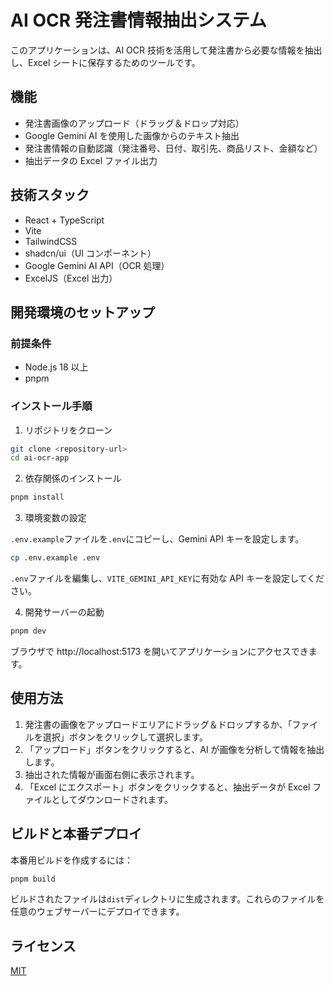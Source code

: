 # AI OCR 発注書情報抽出システム

このアプリケーションは、AI OCR 技術を活用して発注書から必要な情報を抽出し、Excel シートに保存するためのツールです。

## 機能

- 発注書画像のアップロード（ドラッグ＆ドロップ対応）
- Google Gemini AI を使用した画像からのテキスト抽出
- 発注書情報の自動認識（発注番号、日付、取引先、商品リスト、金額など）
- 抽出データの Excel ファイル出力

## 技術スタック

- React + TypeScript
- Vite
- TailwindCSS
- shadcn/ui（UI コンポーネント）
- Google Gemini AI API（OCR 処理）
- ExcelJS（Excel 出力）

## 開発環境のセットアップ

### 前提条件

- Node.js 18 以上
- pnpm

### インストール手順

1. リポジトリをクローン

```bash
git clone <repository-url>
cd ai-ocr-app
```

2. 依存関係のインストール

```bash
pnpm install
```

3. 環境変数の設定

`.env.example`ファイルを`.env`にコピーし、Gemini API キーを設定します。

```bash
cp .env.example .env
```

`.env`ファイルを編集し、`VITE_GEMINI_API_KEY`に有効な API キーを設定してください。

4. 開発サーバーの起動

```bash
pnpm dev
```

ブラウザで http://localhost:5173 を開いてアプリケーションにアクセスできます。

## 使用方法

1. 発注書の画像をアップロードエリアにドラッグ＆ドロップするか、「ファイルを選択」ボタンをクリックして選択します。
2. 「アップロード」ボタンをクリックすると、AI が画像を分析して情報を抽出します。
3. 抽出された情報が画面右側に表示されます。
4. 「Excel にエクスポート」ボタンをクリックすると、抽出データが Excel ファイルとしてダウンロードされます。

## ビルドと本番デプロイ

本番用ビルドを作成するには：

```bash
pnpm build
```

ビルドされたファイルは`dist`ディレクトリに生成されます。これらのファイルを任意のウェブサーバーにデプロイできます。

## ライセンス

[MIT](LICENSE)
